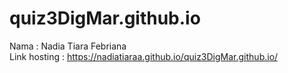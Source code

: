 # quiz3DigMar.github.io
Nama : Nadia Tiara Febriana \
Link hosting :  https://nadiatiaraa.github.io/quiz3DigMar.github.io/
